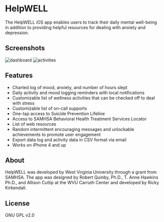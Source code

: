 HelpWELL
========
The HelpWELL iOS app enables users to track their daily mental well-being in addition to providing helpful
resources for dealing with anxiety and depression.

Screenshots
----------
![dashboard](http://i62.tinypic.com/2vnjio5.png "Dashboard")
![activities](http://i59.tinypic.com/2ih04th.png "Activities")


Features
-------
* Charted log of mood, anxiety, and number of hours slept
* Daily activity and mood logging reminders with local notifications
* Customizable list of wellness activities that can be checked off to deal with stress
* Customizable list of on-call supports
* One-tap access to Suicide Prevention Lifeline
* Access to SAMHSA Behavioral Health Treatment Services Locator
* List of web resources 
* Random intermittent encouraging messages and unlockable achievements to promote user engagement
* Export data log and activity data in CSV format via email
* Works on iPhone 4 and up

About
-----
HelpWELL was developed by West Virginia University through a grant from SAMHSA. The app was designed by Robert Quinby, Ph.D., 
T. Anne Hawkins Ph.D., and Allison Cutlip at the WVU Carruth Center and developed by Ricky Kirkendall.

License
-------
GNU GPL v2.0
